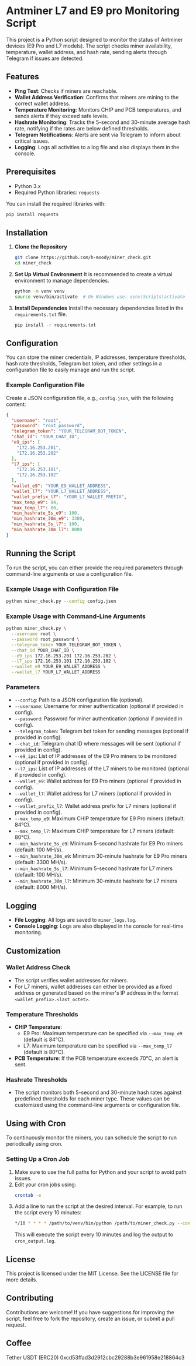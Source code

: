 # Antminer L7 and E9 pro Monitoring Script

This project is a Python script designed to monitor the status of Antminer devices (E9 Pro and L7 models). The script checks miner availability, temperature, wallet address, and hash rate, sending alerts through Telegram if issues are detected.

## Features
- **Ping Test**: Checks if miners are reachable.
- **Wallet Address Verification**: Confirms that miners are mining to the correct wallet address.
- **Temperature Monitoring**: Monitors CHIP and PCB temperatures, and sends alerts if they exceed safe levels.
- **Hashrate Monitoring**: Tracks the 5-second and 30-minute average hash rate, notifying if the rates are below defined thresholds.
- **Telegram Notifications**: Alerts are sent via Telegram to inform about critical issues.
- **Logging**: Logs all activities to a log file and also displays them in the console.

## Prerequisites
- Python 3.x
- Required Python libraries: `requests`

You can install the required libraries with:
```sh
pip install requests
```

## Installation
1. **Clone the Repository**
   ```sh
   git clone https://github.com/h-moody/miner_check.git
   cd miner_check
   ```

2. **Set Up Virtual Environment**
   It is recommended to create a virtual environment to manage dependencies.
   ```sh
   python -m venv venv
   source venv/bin/activate  # On Windows use: venv\Scripts\activate
   ```

3. **Install Dependencies**
   Install the necessary dependencies listed in the `requirements.txt` file.
   ```sh
   pip install -r requirements.txt
   ```

## Configuration
You can store the miner credentials, IP addresses, temperature thresholds, hash rate thresholds, Telegram bot token, and other settings in a configuration file to easily manage and run the script.

### Example Configuration File
Create a JSON configuration file, e.g., `config.json`, with the following content:
```json
{
  "username": "root",
  "password": "root_password",
  "telegram_token": "YOUR_TELEGRAM_BOT_TOKEN",
  "chat_id": "YOUR_CHAT_ID",
  "e9_ips": [
    "172.16.253.201",
    "172.16.253.202"
  ],
  "l7_ips": [
    "172.16.253.101",
    "172.16.253.102"
  ],
  "wallet_e9": "YOUR_E9_WALLET_ADDRESS",
  "wallet_l7": "YOUR_L7_WALLET_ADDRESS",
  "wallet_prefix_l7": "YOUR_L7_WALLET_PREFIX",
  "max_temp_e9": 84,
  "max_temp_l7": 80,
  "min_hashrate_5s_e9": 100,
  "min_hashrate_30m_e9": 3300,
  "min_hashrate_5s_l7": 100,
  "min_hashrate_30m_l7": 8000
}
```

## Running the Script
To run the script, you can either provide the required parameters through command-line arguments or use a configuration file.

### Example Usage with Configuration File
```sh
python miner_check.py --config config.json
```

### Example Usage with Command-Line Arguments
```sh
python miner_check.py \
  --username root \
  --password root_password \
  --telegram_token YOUR_TELEGRAM_BOT_TOKEN \
  --chat_id YOUR_CHAT_ID \
  --e9_ips 172.16.253.201 172.16.253.202 \
  --l7_ips 172.16.253.101 172.16.253.102 \
  --wallet_e9 YOUR_E9_WALLET_ADDRESS \
  --wallet_l7 YOUR_L7_WALLET_ADDRESS
```

### Parameters
- `--config`: Path to a JSON configuration file (optional).
- `--username`: Username for miner authentication (optional if provided in config).
- `--password`: Password for miner authentication (optional if provided in config).
- `--telegram_token`: Telegram bot token for sending messages (optional if provided in config).
- `--chat_id`: Telegram chat ID where messages will be sent (optional if provided in config).
- `--e9_ips`: List of IP addresses of the E9 Pro miners to be monitored (optional if provided in config).
- `--l7_ips`: List of IP addresses of the L7 miners to be monitored (optional if provided in config).
- `--wallet_e9`: Wallet address for E9 Pro miners (optional if provided in config).
- `--wallet_l7`: Wallet address for L7 miners (optional if provided in config).
- `--wallet_prefix_l7`: Wallet address prefix for L7 miners (optional if provided in config).
- `--max_temp_e9`: Maximum CHIP temperature for E9 Pro miners (default: 84°C).
- `--max_temp_l7`: Maximum CHIP temperature for L7 miners (default: 80°C).
- `--min_hashrate_5s_e9`: Minimum 5-second hashrate for E9 Pro miners (default: 100 MH/s).
- `--min_hashrate_30m_e9`: Minimum 30-minute hashrate for E9 Pro miners (default: 3300 MH/s).
- `--min_hashrate_5s_l7`: Minimum 5-second hashrate for L7 miners (default: 100 MH/s).
- `--min_hashrate_30m_l7`: Minimum 30-minute hashrate for L7 miners (default: 8000 MH/s).

## Logging
- **File Logging**: All logs are saved to `miner_logs.log`.
- **Console Logging**: Logs are also displayed in the console for real-time monitoring.

## Customization
### Wallet Address Check
- The script verifies wallet addresses for miners.
- For L7 miners, wallet addresses can either be provided as a fixed address or generated based on the miner's IP address in the format `<wallet_prefix>.<last_octet>`.

### Temperature Thresholds
- **CHIP Temperature**:
  - E9 Pro: Maximum temperature can be specified via `--max_temp_e9` (default is 84°C).
  - L7: Maximum temperature can be specified via `--max_temp_l7` (default is 80°C).
- **PCB Temperature**: If the PCB temperature exceeds 70°C, an alert is sent.

### Hashrate Thresholds
- The script monitors both 5-second and 30-minute hash rates against predefined thresholds for each miner type. These values can be customized using the command-line arguments or configuration file.

## Using with Cron
To continuously monitor the miners, you can schedule the script to run periodically using cron.

### Setting Up a Cron Job
1. Make sure to use the full paths for Python and your script to avoid path issues.
2. Edit your cron jobs using:
   ```sh
   crontab -e
   ```
3. Add a line to run the script at the desired interval. For example, to run the script every 10 minutes:
   ```sh
   */10 * * * * /path/to/venv/bin/python /path/to/miner_check.py --config /path/to/config.json >> /path/to/logs/cron_output.log 2>&1
   ```
   This will execute the script every 10 minutes and log the output to `cron_output.log`.

## License
This project is licensed under the MIT License. See the LICENSE file for more details.

## Contributing
Contributions are welcome! If you have suggestions for improving the script, feel free to fork the repository, create an issue, or submit a pull request.

## Coffee
Tether USDT (ERC20) 0xcd53ffad3d2912cbc29288b3e961958e218864c3

